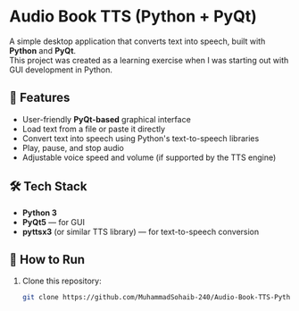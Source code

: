 # Audio Book TTS (Python + PyQt)

A simple desktop application that converts text into speech, built with **Python** and **PyQt**.  
This project was created as a learning exercise when I was starting out with GUI development in Python.

## 📖 Features
- User-friendly **PyQt-based** graphical interface
- Load text from a file or paste it directly
- Convert text into speech using Python's text-to-speech libraries
- Play, pause, and stop audio
- Adjustable voice speed and volume (if supported by the TTS engine)

## 🛠️ Tech Stack
- **Python 3**
- **PyQt5** — for GUI
- **pyttsx3** (or similar TTS library) — for text-to-speech conversion

## 🚀 How to Run
1. Clone this repository:
   ```bash
   git clone https://github.com/MuhammadSohaib-240/Audio-Book-TTS-Python-PyQt.git




